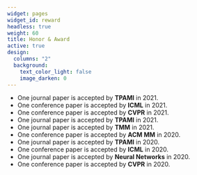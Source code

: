 ```yaml
---
widget: pages
widget_id: reward
headless: true
weight: 60
title: Honor & Award
active: true
design:
  columns: "2"
  background:
    text_color_light: false
    image_darken: 0
---
```

<!--StartFragment-->

* One journal paper is accepted by **TPAMI** in 2021.
* One conference paper is accepted by **ICML** in 2021.
* One conference paper is accepted by **CVPR** in 2021.
* One journal paper is accepted by **TPAMI** in 2021.
* One journal paper is accepted by **TMM** in 2021.
* One conference paper is accepted by **ACM MM** in 2020.
* One journal paper is accepted by **TPAMI** in 2020.
* One conference paper is accepted by **ICML** in 2020.
* One journal paper is accepted by **Neural Networks** in 2020.
* One conference paper is accepted by **CVPR** in 2020.

<!--EndFragment-->